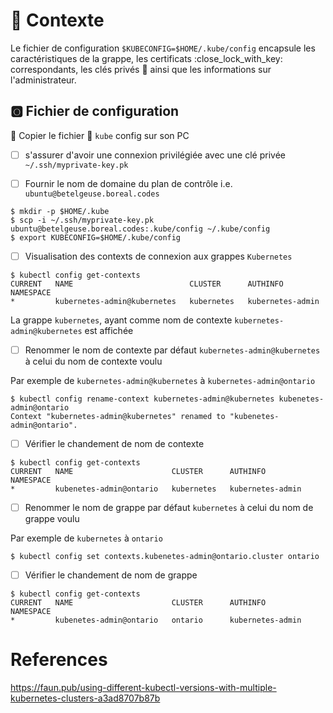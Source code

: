 # :card_index: Contexte

Le fichier de configuration `$KUBECONFIG=$HOME/.kube/config` encapsule les caractéristiques de la grappe, les certificats :close_lock_with_key: correspondants, les clés privés :key: ainsi que les informations sur l'administrateur. 

## :o2: Fichier de configuration

:round_pushpin: Copier le fichier :ice_cube: `kube` config sur son PC

- [ ] s'assurer d'avoir une connexion privilégiée avec une clé privée `~/.ssh/myprivate-key.pk`

- [ ] Fournir le nom de domaine du plan de contrôle i.e. `ubuntu@betelgeuse.boreal.codes`

```
$ mkdir -p $HOME/.kube
$ scp -i ~/.ssh/myprivate-key.pk ubuntu@betelgeuse.boreal.codes:.kube/config ~/.kube/config
$ export KUBECONFIG=$HOME/.kube/config
```

- [ ] Visualisation des contexts de connexion aux grappes `Kubernetes`

```
$ kubectl config get-contexts
CURRENT   NAME                          CLUSTER      AUTHINFO           NAMESPACE
*         kubernetes-admin@kubernetes   kubernetes   kubernetes-admin   
```

La grappe `kubernetes`, ayant comme nom de contexte `kubernetes-admin@kubernetes` est affichée

- [ ] Renommer le nom de contexte par défaut `kubernetes-admin@kubernetes` à celui du nom de contexte voulu

Par exemple de `kubernetes-admin@kubernetes` à `kubernetes-admin@ontario`

```
$ kubectl config rename-context kubernetes-admin@kubernetes kubenetes-admin@ontario
Context "kubernetes-admin@kubernetes" renamed to "kubenetes-admin@ontario".
```

- [ ] Vérifier le chandement de nom de contexte

```
$ kubectl config get-contexts                                                      
CURRENT   NAME                      CLUSTER      AUTHINFO           NAMESPACE
*         kubenetes-admin@ontario   kubernetes   kubernetes-admin   
```

- [ ] Renommer le nom de grappe par défaut `kubernetes` à celui du nom de grappe voulu

Par exemple de `kubernetes` à `ontario`

```
$ kubectl config set contexts.kubenetes-admin@ontario.cluster ontario 
```

- [ ] Vérifier le chandement de nom de grappe

```
$ kubectl config get-contexts                                        
CURRENT   NAME                      CLUSTER      AUTHINFO           NAMESPACE
*         kubenetes-admin@ontario   ontario      kubernetes-admin   
```

# References

https://faun.pub/using-different-kubectl-versions-with-multiple-kubernetes-clusters-a3ad8707b87b
